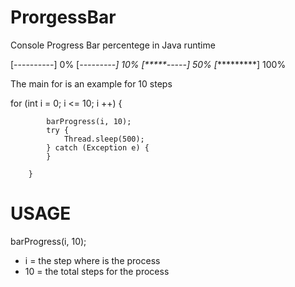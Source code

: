 # ProrgessBar
Console Progress Bar percentege in Java runtime

[----------] 0%
[*---------] 10%
[*****-----] 50%
[**********] 100%


The main for is an example for 10 steps
  
  for (int i = 0; i <= 10; i ++) {
  
            barProgress(i, 10);
            try {
                Thread.sleep(500);
            } catch (Exception e) {
            }
            
        }
        
# USAGE

barProgress(i, 10);

- i = the step where is the process
- 10 = the total steps for the process
